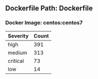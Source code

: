 ## Dockerfile Path: Dockerfile

### Docker Image: centos:centos7
| Severity | Count |
|----------|-------|
| high | 391 |
| medium | 313 |
| critical | 73 |
| low | 14 |